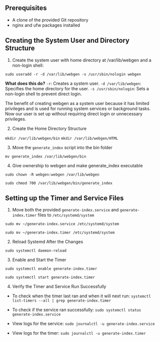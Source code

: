 ## Prerequisites 
- A clone of the provided Git repository 
- nginx and ufw packages installed

## Creating the System User and Directory Structure

1. Create the system user with home directory at /var/lib/webgen and a non-login shell:

`sudo useradd -r -d /var/lib/webgen -s /usr/sbin/nologin webgen` 

**What does this do?**
`-r`: Creates a system user.
`-d /var/lib/webgen`: Specifies the home directory for the user.
`-s /usr/sbin/nologin`: Sets a non-login shell to prevent direct login.

The benefit of creating webgen as a system user because it has limited privileges and is used for running system services or background tasks. Now our user is set up without requiring direct login or unnecessary privileges.

2. Create the Home Directory Structure

`mkdir /var/lib/webgen/bin`
`mkdir /var/lib/webgen/HTML` 

3. Move the `generate_index` script into the bin folder

`mv generate_index /var/lib/webgen/bin`

4. Give ownership to webgen and make generate_index executable 

`sudo chown -R webgen:webgen /var/lib/webgen`

`sudo chmod 700 /var/lib/webgen/bin/generate_index` 

## Setting up the Timer and Service Files

1. Move both the provided `generate-index.service` and `generate-index.timer` files to `/etc/systemd/system`

`sudo mv ~/generate-index.service /etc/systemd/system`

`sudo mv ~/generate-index.timer /etc/systemd/system`

2. Reload Systemd After the Changes

`sudo systemctl daemon-reload` 

3. Enable and Start the Timer

`sudo systemctl enable generate-index.timer`

`sudo systemctl start generate-index.timer`

4. Verify the Timer and Service Run Successfully

- To check when the timer last ran and when it will next run: `systemctl list-timers --all | grep generate-index.timer`

- To check if the service ran successfully: `sudo systemctl status generate-index.service`

- View logs for the service: `sudo journalctl -u generate-index.service`

- View logs for the timer: `sudo journalctl -u generate-index.timer`








